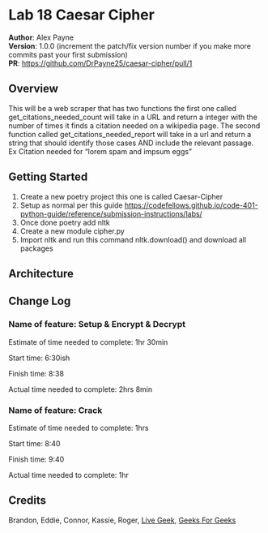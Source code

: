 # Lab 18 Caesar Cipher

**Author**: Alex Payne  
**Version**: 1.0.0 (increment the patch/fix version number if you make more commits past your first submission)  
**PR**: https://github.com/DrPayne25/caesar-cipher/pull/1

## Overview
This will be a web scraper that has two functions the first one called get_citations_needed_count will take in a URL and return a integer with the number of times it finds a citation needed on a wikipedia page. The second function called get_citations_needed_report will take in a url and return a string that should identify those cases AND include the relevant passage. Ex Citation needed for “lorem spam and impsum eggs”

## Getting Started
1. Create a new poetry project this one is called Caesar-Cipher
2. Setup as normal per this guide https://codefellows.github.io/code-401-python-guide/reference/submission-instructions/labs/
3. Once done poetry add nltk
4. Create a new module cipher.py
5. Import nltk and run this command nltk.download() and download all packages

## Architecture

## Change Log
### Name of feature: Setup & Encrypt & Decrypt 

Estimate of time needed to complete: 1hr 30min

Start time: 6:30ish

Finish time: 8:38

Actual time needed to complete: 2hrs 8min

### Name of feature: Crack
Estimate of time needed to complete: 1hrs

Start time: 8:40

Finish time: 9:40

Actual time needed to complete: 1hr 

## Credits 
Brandon, Eddie, Connor, Kassie, Roger, [Live Geek](https://likegeeks.com/python-caesar-cipher/#Encrypting_numbers_and_punctuation), [Geeks For Geeks](https://www.geeksforgeeks.org/caesar-cipher-in-cryptography/) 


